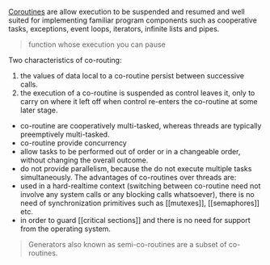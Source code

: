 [Coroutines](https://en.wikipedia.org/wiki/Coroutine) are allow execution to be suspended and resumed and well suited for implementing familiar program components such as cooperative tasks, exceptions, event loops, iterators, infinite lists and pipes.
> function whose execution you can pause

Two characteristics of co-routing:
1. the values of data local to a co-routine persist between successive calls.
2. the execution of a co-routine is suspended as control leaves it, only to carry on where it left off when control re-enters the co-routine at some later stage.
- co-routine are cooperatively multi-tasked, whereas threads are typically preemptively multi-tasked.
- co-routine provide concurrency 
- allow tasks to be performed out of order or in a changeable order, without changing the overall outcome. 
- do not provide parallelism, because the do not execute multiple tasks simultaneously.
The advantages of co-routines over threads are:
- used in a hard-realtime context (switching between co-routine need not involve any system calls or any blocking calls whatsoever), there is no need of synchronization primitives such as [[mutexes]], [[semaphores]] etc.
- in order to guard [[critical sections]] and there is no need for support from the operating system.
> Generators also known as semi-co-routines are a subset of co-routines.

